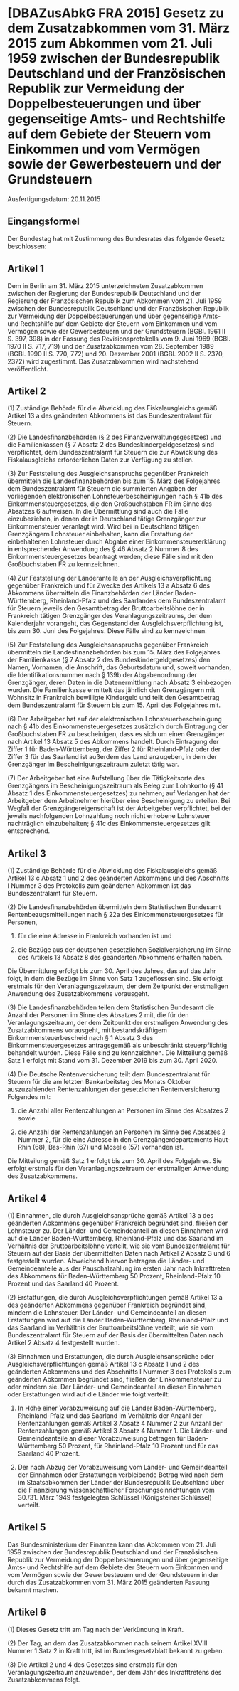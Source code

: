 # [DBAZusAbkG FRA 2015] Gesetz zu dem Zusatzabkommen vom 31. März 2015 zum Abkommen vom 21. Juli 1959 zwischen der Bundesrepublik Deutschland und der Französischen Republik zur Vermeidung der Doppelbesteuerungen und über gegenseitige Amts- und Rechtshilfe auf dem Gebiete der Steuern vom Einkommen und vom Vermögen sowie der Gewerbesteuern und der Grundsteuern

Ausfertigungsdatum: 20.11.2015

 

## Eingangsformel

Der Bundestag hat mit Zustimmung des Bundesrates das folgende Gesetz beschlossen:


## Artikel 1

Dem in Berlin am 31. März 2015 unterzeichneten Zusatzabkommen zwischen der Regierung der Bundesrepublik Deutschland und der Regierung der Französischen Republik zum Abkommen vom 21. Juli 1959 zwischen der Bundesrepublik Deutschland und der Französischen Republik zur Vermeidung der Doppelbesteuerungen und über gegenseitige Amts- und Rechtshilfe auf dem Gebiete der Steuern vom Einkommen und vom Vermögen sowie der Gewerbesteuern und der Grundsteuern (BGBl. 1961 II S. 397, 398) in der Fassung des Revisionsprotokolls vom 9. Juni 1969 (BGBl. 1970 II S. 717, 719) und der Zusatzabkommen vom 28. September 1989 (BGBl. 1990 II S. 770, 772) und 20. Dezember 2001 (BGBl. 2002 II S. 2370, 2372) wird zugestimmt. Das Zusatzabkommen wird nachstehend veröffentlicht.


## Artikel 2

(1) Zuständige Behörde für die Abwicklung des Fiskalausgleichs gemäß Artikel 13 a des geänderten Abkommens ist das Bundeszentralamt für Steuern.

(2) Die Landesfinanzbehörden (§ 2 des Finanzverwaltungsgesetzes) und die Familienkassen (§ 7 Absatz 2 des Bundeskindergeldgesetzes) sind verpflichtet, dem Bundeszentralamt für Steuern die zur Abwicklung des Fiskalausgleichs erforderlichen Daten zur Verfügung zu stellen.

(3) Zur Feststellung des Ausgleichsanspruchs gegenüber Frankreich übermitteln die Landesfinanzbehörden bis zum 15. März des Folgejahres dem Bundeszentralamt für Steuern die summierten Angaben der vorliegenden elektronischen Lohnsteuerbescheinigungen nach § 41b des Einkommensteuergesetzes, die den Großbuchstaben FR im Sinne des Absatzes 6 aufweisen. In die Übermittlung sind auch die Fälle einzubeziehen, in denen der in Deutschland tätige Grenzgänger zur Einkommensteuer veranlagt wird. Wird bei in Deutschland tätigen Grenzgängern Lohnsteuer einbehalten, kann die Erstattung der einbehaltenen Lohnsteuer durch Abgabe einer Einkommensteuererklärung in entsprechender Anwendung des § 46 Absatz 2 Nummer 8 des Einkommensteuergesetzes beantragt werden; diese Fälle sind mit den Großbuchstaben FR zu kennzeichnen.

(4) Zur Feststellung der Länderanteile an der Ausgleichsverpflichtung gegenüber Frankreich und für Zwecke des Artikels 13 a Absatz 6 des Abkommens übermitteln die Finanzbehörden der Länder Baden-Württemberg, Rheinland-Pfalz und des Saarlandes dem Bundeszentralamt für Steuern jeweils den Gesamtbetrag der Bruttoarbeitslöhne der in Frankreich tätigen Grenzgänger des Veranlagungszeitraums, der dem Kalenderjahr vorangeht, das Gegenstand der Ausgleichsverpflichtung ist, bis zum 30. Juni des Folgejahres. Diese Fälle sind zu kennzeichnen.

(5) Zur Feststellung des Ausgleichsanspruchs gegenüber Frankreich übermitteln die Landesfinanzbehörden bis zum 15. März des Folgejahres der Familienkasse (§ 7 Absatz 2 des Bundeskindergeldgesetzes) den Namen, Vornamen, die Anschrift, das Geburtsdatum und, soweit vorhanden, die Identifikationsnummer nach § 139b der Abgabenordnung der Grenzgänger, deren Daten in die Datenermittlung nach Absatz 3 einbezogen wurden. Die Familienkasse ermittelt das jährlich den Grenzgängern mit Wohnsitz in Frankreich bewilligte Kindergeld und teilt den Gesamtbetrag dem Bundeszentralamt für Steuern bis zum 15. April des Folgejahres mit.

(6) Der Arbeitgeber hat auf der elektronischen Lohnsteuerbescheinigung nach § 41b des Einkommensteuergesetzes zusätzlich durch Eintragung der Großbuchstaben FR zu bescheinigen, dass es sich um einen Grenzgänger nach Artikel 13 Absatz 5 des Abkommens handelt. Durch Eintragung der Ziffer 1 für Baden-Württemberg, der Ziffer 2 für Rheinland-Pfalz oder der Ziffer 3 für das Saarland ist außerdem das Land anzugeben, in dem der Grenzgänger im Bescheinigungszeitraum zuletzt tätig war.

(7) Der Arbeitgeber hat eine Aufstellung über die Tätigkeitsorte des Grenzgängers im Bescheinigungszeitraum als Beleg zum Lohnkonto (§ 41 Absatz 1 des Einkommensteuergesetzes) zu nehmen; auf Verlangen hat der Arbeitgeber dem Arbeitnehmer hierüber eine Bescheinigung zu erteilen. Bei Wegfall der Grenzgängereigenschaft ist der Arbeitgeber verpflichtet, bei der jeweils nachfolgenden Lohnzahlung noch nicht erhobene Lohnsteuer nachträglich einzubehalten; § 41c des Einkommensteuergesetzes gilt entsprechend.


## Artikel 3

(1) Zuständige Behörde für die Abwicklung des Fiskalausgleichs gemäß Artikel 13 c Absatz 1 und 2 des geänderten Abkommens und des Abschnitts I Nummer 3 des Protokolls zum geänderten Abkommen ist das Bundeszentralamt für Steuern.

(2) Die Landesfinanzbehörden übermitteln dem Statistischen Bundesamt Rentenbezugsmitteilungen nach § 22a des Einkommensteuergesetzes für Personen,

1. für die eine Adresse in Frankreich vorhanden ist und

2. die Bezüge aus der deutschen gesetzlichen Sozialversicherung im Sinne des Artikels 13 Absatz 8 des geänderten Abkommens erhalten haben.

Die Übermittlung erfolgt bis zum 30. April des Jahres, das auf das Jahr folgt, in dem die Bezüge im Sinne von Satz 1 zugeflossen sind. Sie erfolgt erstmals für den Veranlagungszeitraum, der dem Zeitpunkt der erstmaligen Anwendung des Zusatzabkommens vorausgeht.

(3) Die Landesfinanzbehörden teilen dem Statistischen Bundesamt die Anzahl der Personen im Sinne des Absatzes 2 mit, die für den Veranlagungszeitraum, der dem Zeitpunkt der erstmaligen Anwendung des Zusatzabkommens vorausgeht, mit bestandskräftigem Einkommensteuerbescheid nach § 1 Absatz 3 des Einkommensteuergesetzes antragsgemäß als unbeschränkt steuerpflichtig behandelt wurden. Diese Fälle sind zu kennzeichnen. Die Mitteilung gemäß Satz 1 erfolgt mit Stand vom 31. Dezember 2019 bis zum 30. April 2020.

(4) Die Deutsche Rentenversicherung teilt dem Bundeszentralamt für Steuern für die am letzten Bankarbeitstag des Monats Oktober auszuzahlenden Rentenzahlungen der gesetzlichen Rentenversicherung Folgendes mit:

1. die Anzahl aller Rentenzahlungen an Personen im Sinne des Absatzes 2 sowie

2. die Anzahl der Rentenzahlungen an Personen im Sinne des Absatzes 2 Nummer 2, für die eine Adresse in den Grenzgängerdepartements Haut-Rhin (68), Bas-Rhin (67) und Moselle (57) vorhanden ist.

Die Mitteilung gemäß Satz 1 erfolgt bis zum 30. April des Folgejahres. Sie erfolgt erstmals für den Veranlagungszeitraum der erstmaligen Anwendung des Zusatzabkommens.


## Artikel 4

(1) Einnahmen, die durch Ausgleichsansprüche gemäß Artikel 13 a des geänderten Abkommens gegenüber Frankreich begründet sind, fließen der Lohnsteuer zu. Der Länder- und Gemeindeanteil an diesen Einnahmen wird auf die Länder Baden-Württemberg, Rheinland-Pfalz und das Saarland im Verhältnis der Bruttoarbeitslöhne verteilt, wie sie vom Bundeszentralamt für Steuern auf der Basis der übermittelten Daten nach Artikel 2 Absatz 3 und 6 festgestellt wurden. Abweichend hiervon betragen die Länder- und Gemeindeanteile aus der Pauschalzahlung im ersten Jahr nach Inkrafttreten des Abkommens für Baden-Württemberg 50 Prozent, Rheinland-Pfalz 10 Prozent und das Saarland 40 Prozent.

(2) Erstattungen, die durch Ausgleichsverpflichtungen gemäß Artikel 13 a des geänderten Abkommens gegenüber Frankreich begründet sind, mindern die Lohnsteuer. Der Länder- und Gemeindeanteil an diesen Erstattungen wird auf die Länder Baden-Württemberg, Rheinland-Pfalz und das Saarland im Verhältnis der Bruttoarbeitslöhne verteilt, wie sie vom Bundeszentralamt für Steuern auf der Basis der übermittelten Daten nach Artikel 2 Absatz 4 festgestellt wurden.

(3) Einnahmen und Erstattungen, die durch Ausgleichsansprüche oder Ausgleichsverpflichtungen gemäß Artikel 13 c Absatz 1 und 2 des geänderten Abkommens und des Abschnitts I Nummer 3 des Protokolls zum geänderten Abkommen begründet sind, fließen der Einkommensteuer zu oder mindern sie. Der Länder- und Gemeindeanteil an diesen Einnahmen oder Erstattungen wird auf die Länder wie folgt verteilt:

1. In Höhe einer Vorabzuweisung auf die Länder Baden-Württemberg, Rheinland-Pfalz und das Saarland im Verhältnis der Anzahl der Rentenzahlungen gemäß Artikel 3 Absatz 4 Nummer 2 zur Anzahl der Rentenzahlungen gemäß Artikel 3 Absatz 4 Nummer 1. Die Länder- und Gemeindeanteile an dieser Vorabzuweisung betragen für Baden-Württemberg 50 Prozent, für Rheinland-Pfalz 10 Prozent und für das Saarland 40 Prozent.

2. Der nach Abzug der Vorabzuweisung vom Länder- und Gemeindeanteil der Einnahmen oder Erstattungen verbleibende Betrag wird nach dem im Staatsabkommen der Länder der Bundesrepublik Deutschland über die Finanzierung wissenschaftlicher Forschungseinrichtungen vom 30./31. März 1949 festgelegten Schlüssel (Königsteiner Schlüssel) verteilt.


## Artikel 5

Das Bundesministerium der Finanzen kann das Abkommen vom 21. Juli 1959 zwischen der Bundesrepublik Deutschland und der Französischen Republik zur Vermeidung der Doppelbesteuerungen und über gegenseitige Amts- und Rechtshilfe auf dem Gebiete der Steuern vom Einkommen und vom Vermögen sowie der Gewerbesteuern und der Grundsteuern in der durch das Zusatzabkommen vom 31. März 2015 geänderten Fassung bekannt machen.


## Artikel 6

(1) Dieses Gesetz tritt am Tag nach der Verkündung in Kraft.

(2) Der Tag, an dem das Zusatzabkommen nach seinem Artikel XVIII Nummer 1 Satz 2 in Kraft tritt, ist im Bundesgesetzblatt bekannt zu geben.

(3) Die Artikel 2 und 4 des Gesetzes sind erstmals für den Veranlagungszeitraum anzuwenden, der dem Jahr des Inkrafttretens des Zusatzabkommens folgt.
